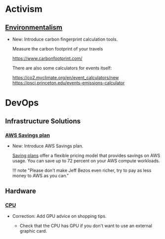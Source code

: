 # Activism

## [Environmentalism](environmentalism.md)

* New: Introduce carbon fingerprint calculation tools.

    Measure the carbon footprint of your travels
    
    https://www.carbonfootprint.com/
    
    There are also some calculators for events itself:
    
    https://co2.myclimate.org/en/event_calculators/new
    https://psci.princeton.edu/events-emissions-calculator
    

# DevOps

## Infrastructure Solutions

### [AWS Savings plan](aws_savings_plan.md)

* New: Introduce AWS Savings plan.

    [Saving plans](https://docs.aws.amazon.com/savingsplans/latest/userguide/what-is-savings-plans.html)
    offer a flexible pricing model that provides savings on AWS usage.
    You can save up to 72 percent on your AWS compute workloads.
    
    !!! note "Please don't make Jeff Bezos even richer, try to pay as less money to
    AWS as you can."

## Hardware

### [CPU](cpu.md)

* Correction: Add GPU advice on shopping tips.

    * Check that the CPU has GPU if you don't want to use an external graphic card.
